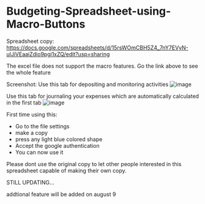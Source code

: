 # Budgeting-Spreadsheet-using-Macro-Buttons

Spreadsheet copy:
https://docs.google.com/spreadsheets/d/15rsWOmCBH5Z4_7nY7EVyN-ulJiVEaaiZdio9pgi1xZQ/edit?usp=sharing

The excel file does not support the macro features. Go the link above to see the whole feature

Screenshot:
Use this tab for depositing and monitoring activities
![image](https://github.com/ChrisCayabyab/Budgeting-Spreadsheet-using-Macro-Buttons/assets/142383617/599b9e91-4d33-401f-b5dc-a14086796d03)

Use this tab for journaling your expenses which are automatically calculated in the first tab
![image](https://github.com/ChrisCayabyab/Budgeting-Spreadsheet-using-Macro-Buttons/assets/142383617/174bdcda-bc2b-49b2-a52a-01002c71a495)

First time using this:
- Go to the file settings
- make a copy
- press any light blue colored shape 
- Accept the google authentication
- You can now use it

Please dont use the original copy to let other people interested in this spreadsheet capable of making their own copy.

STILL UPDATING...

addtional feature will be added on august 9
